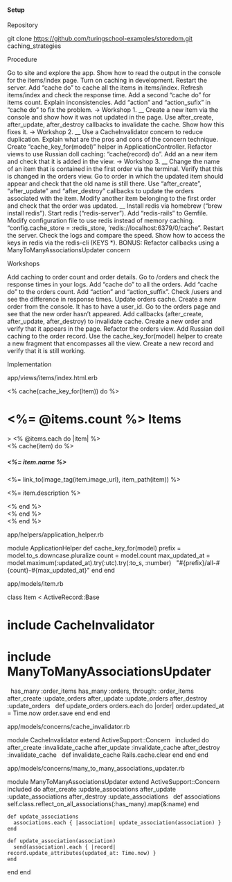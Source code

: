 #### Setup

Repository

git clone https://github.com/turingschool-examples/storedom.git caching_strategies

Procedure

Go to site and explore the app. Show how to read the output in the console for the items/index page.
Turn on caching in development.
Restart the server.
Add “cache do” to cache all the items in items/index.
Refresh items/index and check the response time.
Add a second “cache do” for items count.
Explain inconsistencies.
Add “action” and “action_sufix” in “cache do” to fix the problem.
-> Workshop 1.
__
 Create a new item via the console and show how it was not updated in the page.
 Use after_create, after_update, after_destroy callbacks to invalidate the cache. Show how this fixes it.
 -> Workshop 2.
__
 Use a CacheInvalidator concern to reduce duplication.
 Explain what are the pros and cons of the concern technique.
 Create “cache_key_for(model)” helper in ApplicationController.
 Refactor views to use Russian doll caching: “cache(record) do”.
 Add an a new item and check that it is added in the view.
 -> Workshop 3.
__
 Change the name of an item that is contained in the first order via the terminal.
 Verify that this is changed in the orders view.
 Go to order in which the updated item should appear and check that the old name is still there.
 Use “after_create”, “after_update” and “after_destroy” callbacks to update the orders associated with the item.
 Modify another item belonging to the first order and check that the order was updated.
__
 Install redis via homebrew (“brew install redis”).
 Start redis (“redis-server”).
 Add “redis-rails” to Gemfile.
 Modify configuration file to use redis instead of memory caching.  “config.cache_store = :redis_store, ‘redis://localhost:6379/0/cache”.
 Restart the server.
 Check the logs and compare the speed.
 Show how to access the keys in redis via the redis-cli (KEYS *).
 BONUS: Refactor callbacks using a ManyToManyAssociationsUpdater concern

Workshops

Add caching to order count and order details.
Go to /orders and check the response times in your logs.
Add “cache do” to all the orders.
Add “cache do” to the orders count.
Add “action” and “action_suffix”.
Check /users and see the difference in response times.
Update orders cache.
Create a new order from the console. It has to have a user_id.
Go to the orders page and see that the new order hasn’t appeared.
Add callbacks (after_create, after_update, after_destroy) to invalidate cache.
Create a new order and verify that it appears in the page.
Refactor the orders view.
Add Russian doll caching to the order record.
Use the cache_key_for(model) helper to create a new fragment that encompasses all the view.
Create a new record and verify that it is still working.


Implementation

app/views/items/index.html.erb

<% cache(cache_key_for(Item)) do %>
  <div class="container">
    <div class="row">
      <div class="col-sm-12">
        <h1><%= @items.count %> Items</h1>
      </div>
    </div>
    <div class="row"></div>>
    <% @items.each do |item| %>
      <div class="col-sm-3">
        <% cache(item) do %>
          <h5><%= item.name %></h5>
          <%= link_to(image_tag(item.image_url), item_path(item)) %>
          <p><%= item.description %></p>
        <% end %>
      </div>
    <% end %>
  </div>
<% end %>

app/helpers/application_helper.rb

module ApplicationHelper
  def cache_key_for(model)
    prefix         = model.to_s.downcase.pluralize
    count          = model.count
    max_updated_at = model.maximum(:updated_at).try(:utc).try(:to_s, :number)
 
    "#{prefix}/all-#{count}-#{max_updated_at}"
  end
end

app/models/item.rb

class Item < ActiveRecord::Base
  # include CacheInvalidator
  # include ManyToManyAssociationsUpdater
 
  has_many :order_items
  has_many :orders, through: :order_items
 
  after_create  :update_orders
  after_update  :update_orders
  after_destroy :update_orders
 
  def update_orders
    orders.each do |order|
      order.updated_at = Time.now
      order.save
    end
  end
end

app/models/concerns/cache_invalidator.rb

module CacheInvalidator
  extend ActiveSupport::Concern
 
  included do
    after_create :invalidate_cache
    after_update :invalidate_cache
    after_destroy :invalidate_cache
 
    def invalidate_cache
      Rails.cache.clear
    end
  end
end

app/models/concerns/many_to_many_associations_updater.rb

module ManyToManyAssociationsUpdater
  extend ActiveSupport::Concern
 
  included do
    after_create  :update_associations
    after_update  :update_associations
    after_destroy :update_associations
 
    def associations
      self.class.reflect_on_all_associations(:has_many).map(&:name)
    end
    
    def update_associations
      associations.each { |association| update_association(association) }
    end
    
    def update_association(association)
      send(association).each { |record| record.update_attributes(updated_at: Time.now) }
    end
  end
end